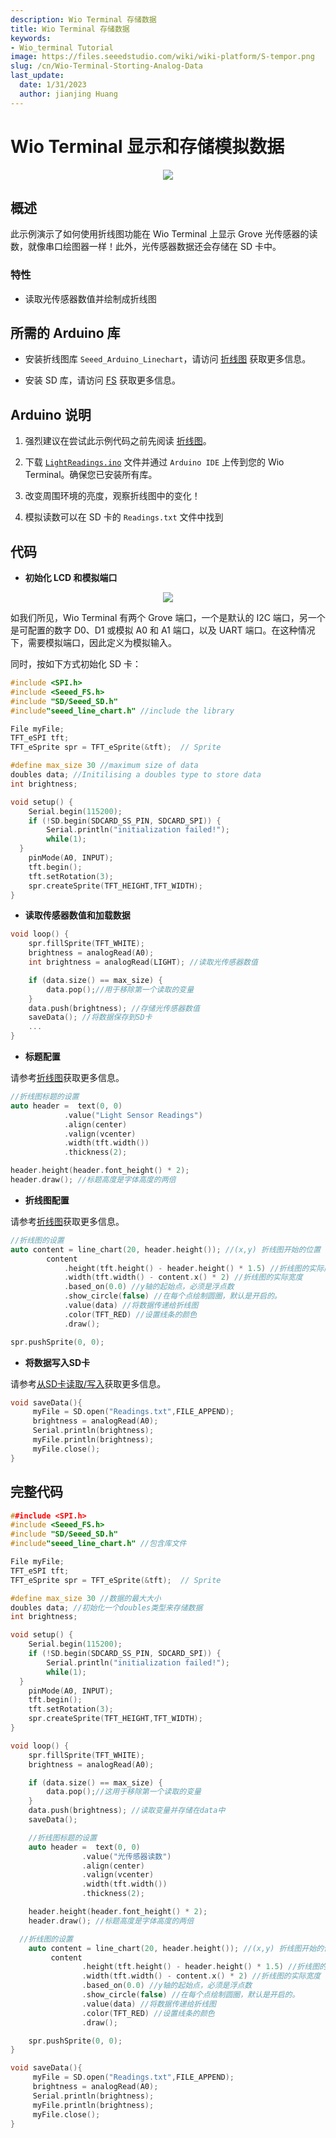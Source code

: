 ```yaml
---
description: Wio Terminal 存储数据
title: Wio Terminal 存储数据
keywords:
- Wio_terminal Tutorial
image: https://files.seeedstudio.com/wiki/wiki-platform/S-tempor.png
slug: /cn/Wio-Terminal-Storting-Analog-Data
last_update:
  date: 1/31/2023
  author: jianjing Huang
---
```


# Wio Terminal 显示和存储模拟数据

<div align="center"><img src="https://files.seeedstudio.com/wiki/Wio-Terminal/img/C0282.2019-11-28%2018_28_03.gif" /></div>

## 概述

此示例演示了如何使用折线图功能在 Wio Terminal 上显示 Grove 光传感器的读数，就像串口绘图器一样！此外，光传感器数据还会存储在 SD 卡中。

### 特性

- 读取光传感器数值并绘制成折线图

## 所需的 Arduino 库

- 安装折线图库 `Seeed_Arduino_Linechart`，请访问 [折线图](https://wiki.seeedstudio.com/cn/Wio-Terminal-LCD-Linecharts/) 获取更多信息。

- 安装 SD 库，请访问 [FS](https://wiki.seeedstudio.com/cn/Wio-Terminal-FS-Overview/) 获取更多信息。

## Arduino 说明

1. 强烈建议在尝试此示例代码之前先阅读 [折线图](https://wiki.seeedstudio.com/cn/Wio-Terminal-LCD-Linecharts/)。

2. 下载 [`LightReadings.ino`](https://files.seeedstudio.com/wiki/Wio-Terminal/res/LightReadings.ino.zip) 文件并通过 `Arduino IDE` 上传到您的 Wio Terminal。确保您已安装所有库。

3. 改变周围环境的亮度，观察折线图中的变化！

4. 模拟读数可以在 SD 卡的 `Readings.txt` 文件中找到

## 代码

- **初始化 LCD 和模拟端口**

<div align="center"><img width={350} src="https://files.seeedstudio.com/wiki/Wio-Terminal/img/Xnip2020-03-03_12-28-29.jpg" /></div>

如我们所见，Wio Terminal 有两个 Grove 端口，一个是默认的 I2C 端口，另一个是可配置的数字 D0、D1 或模拟 A0 和 A1 端口，以及 UART 端口。在这种情况下，需要模拟端口，因此定义为模拟输入。

同时，按如下方式初始化 SD 卡：

```cpp
#include <SPI.h>
#include <Seeed_FS.h>
#include "SD/Seeed_SD.h"
#include"seeed_line_chart.h" //include the library

File myFile;
TFT_eSPI tft;
TFT_eSprite spr = TFT_eSprite(&tft);  // Sprite 

#define max_size 30 //maximum size of data
doubles data; //Initilising a doubles type to store data
int brightness;

void setup() {
    Serial.begin(115200);
    if (!SD.begin(SDCARD_SS_PIN, SDCARD_SPI)) {
        Serial.println("initialization failed!");
        while(1);
  }
    pinMode(A0, INPUT);
    tft.begin();
    tft.setRotation(3);
    spr.createSprite(TFT_HEIGHT,TFT_WIDTH);
}
```

- **读取传感器数值和加载数据**

```cpp
void loop() {
    spr.fillSprite(TFT_WHITE);
    brightness = analogRead(A0);
    int brightness = analogRead(LIGHT); //读取光传感器数值

    if (data.size() == max_size) {
        data.pop();//用于移除第一个读取的变量
    }
    data.push(brightness); //存储光传感器数值
    saveData(); //将数据保存到SD卡
    ...
}
```

- **标题配置**

请参考[折线图](https://wiki.seeedstudio.com/cn/Wio-Terminal-LCD-Linecharts/)获取更多信息。

```cpp
//折线图标题的设置
auto header =  text(0, 0)
            .value("Light Sensor Readings")
            .align(center)
            .valign(vcenter)
            .width(tft.width())
            .thickness(2);

header.height(header.font_height() * 2);
header.draw(); //标题高度是字体高度的两倍
```

- **折线图配置**

请参考[折线图](https://wiki.seeedstudio.com/cn/Wio-Terminal-LCD-Linecharts/)获取更多信息。

```cpp
//折线图的设置
auto content = line_chart(20, header.height()); //(x,y) 折线图开始的位置
        content
            .height(tft.height() - header.height() * 1.5) //折线图的实际高度
            .width(tft.width() - content.x() * 2) //折线图的实际宽度
            .based_on(0.0) //y轴的起始点，必须是浮点数
            .show_circle(false) //在每个点绘制圆圈，默认是开启的。
            .value(data) //将数据传递给折线图
            .color(TFT_RED) //设置线条的颜色
            .draw();

spr.pushSprite(0, 0);
```

- **将数据写入SD卡**

请参考[从SD卡读取/写入](https://wiki.seeedstudio.com/cn/Wio-Terminal-FS-ReadWrite/)获取更多信息。

```cpp
void saveData(){
     myFile = SD.open("Readings.txt",FILE_APPEND);
     brightness = analogRead(A0);
     Serial.println(brightness);
     myFile.println(brightness);
     myFile.close();
}
```

## 完整代码

```cpp
##include <SPI.h>
#include <Seeed_FS.h>
#include "SD/Seeed_SD.h"
#include"seeed_line_chart.h" //包含库文件

File myFile;
TFT_eSPI tft;
TFT_eSprite spr = TFT_eSprite(&tft);  // Sprite 

#define max_size 30 //数据的最大大小
doubles data; //初始化一个doubles类型来存储数据
int brightness;

void setup() {
    Serial.begin(115200);
    if (!SD.begin(SDCARD_SS_PIN, SDCARD_SPI)) {
        Serial.println("initialization failed!");
        while(1);
  }
    pinMode(A0, INPUT);
    tft.begin();
    tft.setRotation(3);
    spr.createSprite(TFT_HEIGHT,TFT_WIDTH);
}

void loop() {
    spr.fillSprite(TFT_WHITE);
    brightness = analogRead(A0);

    if (data.size() == max_size) {
        data.pop();//这用于移除第一个读取的变量
    }
    data.push(brightness); //读取变量并存储在data中
    saveData();

    //折线图标题的设置
    auto header =  text(0, 0)
                .value("光传感器读数")
                .align(center)
                .valign(vcenter)
                .width(tft.width())
                .thickness(2);

    header.height(header.font_height() * 2);
    header.draw(); //标题高度是字体高度的两倍

  //折线图的设置
    auto content = line_chart(20, header.height()); //(x,y) 折线图开始的位置
         content
                .height(tft.height() - header.height() * 1.5) //折线图的实际高度
                .width(tft.width() - content.x() * 2) //折线图的实际宽度
                .based_on(0.0) //y轴的起始点，必须是浮点数
                .show_circle(false) //在每个点绘制圆圈，默认是开启的。
                .value(data) //将数据传递给折线图
                .color(TFT_RED) //设置线条的颜色
                .draw();

    spr.pushSprite(0, 0);
}

void saveData(){
     myFile = SD.open("Readings.txt",FILE_APPEND);
     brightness = analogRead(A0);
     Serial.println(brightness);
     myFile.println(brightness);
     myFile.close();
}
```
